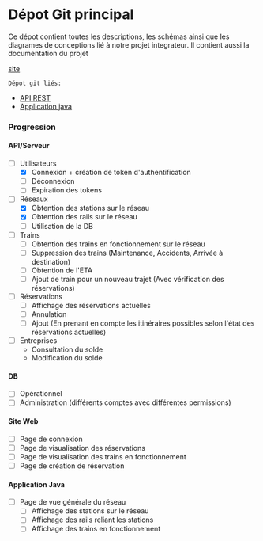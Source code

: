 # Dépot Git principal

Ce dépot contient toutes les descriptions, les schémas ainsi que les diagrames de conceptions lié à notre projet integrateur.
Il contient aussi la documentation du projet

[site](https://equipe500.tch099.ovh/projet6/)

    Dépot git liés:
- [API REST](https://github.com/BrianNormant/projet-integrateur-rest)
- [Application java](https://github.com/BrianNormant/projet-integrateur-java)

### Progression
#### API/Serveur
- [ ] Utilisateurs
  - [x] Connexion + création de token d'authentification
  - [ ] Déconnexion
  - [ ] Expiration des tokens
- [ ] Réseaux
  - [x] Obtention des stations sur le réseau
  - [x] Obtention des rails sur le réseau
  - [ ] Utilisation de la DB
- [ ] Trains
  - [ ] Obtention des trains en fonctionnement sur le réseau
  - [ ] Suppression des trains (Maintenance, Accidents, Arrivée à destination)
  - [ ] Obtention de l'ETA
  - [ ] Ajout de train pour un nouveau trajet (Avec vérification des réservations)
- [ ] Réservations
  - [ ] Affichage des réservations actuelles
  - [ ] Annulation
  - [ ] Ajout (En prenant en compte les itinéraires possibles selon l'état des réservations actuelles)
- [ ] Entreprises
  - Consultation du solde
  - Modification du solde

#### DB
- [ ] Opérationnel
- [ ] Administration (différents comptes avec différentes permissions)

#### Site Web
- [ ] Page de connexion
- [ ] Page de visualisation des réservations
- [ ] Page de visualisation des trains en fonctionnement
- [ ] Page de création de réservation

#### Application Java
- [ ] Page de vue générale du réseau
  - [ ] Affichage des stations sur le réseau
  - [ ] Affichage des rails reliant les stations
  - [ ] Affichage des trains en fonctionnement
